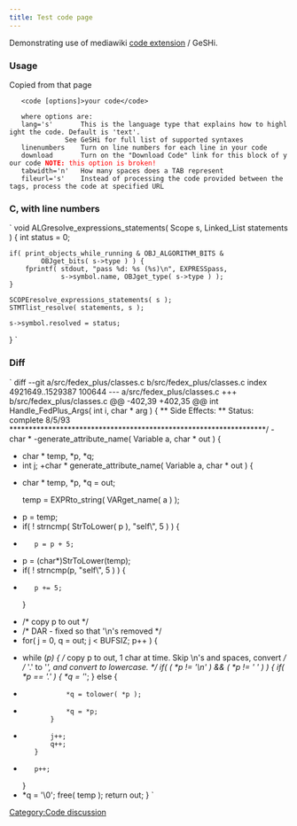 ```yaml
---
title: Test code page
---
```


Demonstrating use of mediawiki [code
extension](http://www.mediawiki.org/wiki/Extension:Code) / GeSHi.

### Usage

Copied from that page

`   <code [options]>your code</code>`

`   where options are:`  
`   lang='s'       This is the language type that explains how to highlight the code. Default is 'text'.`  
`              See GeSHi for full list of supported syntaxes`  
`   linenumbers    Turn on line numbers for each line in your code`  
`   download       Turn on the "Download Code" link for this block of your code `<span style="color:#ff0000">**`NOTE:`**` this option is broken!`</span>  
`   tabwidth='n'   How many spaces does a TAB represent`  
`   fileurl='s'    Instead of processing the code provided between the tags, process the code at specified URL`

### C, with line numbers

`
void ALGresolve_expressions_statements( Scope s, Linked_List statements ) {
    int status = 0;

    if( print_objects_while_running & OBJ_ALGORITHM_BITS &
            OBJget_bits( s->type ) ) {
        fprintf( stdout, "pass %d: %s (%s)\n", EXPRESSpass,
                 s->symbol.name, OBJget_type( s->type ) );
    }

    SCOPEresolve_expressions_statements( s );
    STMTlist_resolve( statements, s );

    s->symbol.resolved = status;
}
`

### Diff

`
diff --git a/src/fedex_plus/classes.c b/src/fedex_plus/classes.c
index 4921649..1529387 100644
--- a/src/fedex_plus/classes.c
+++ b/src/fedex_plus/classes.c
@@ -402,39 +402,35 @@ int Handle_FedPlus_Args( int i, char * arg ) {
  ** Side Effects:
  ** Status:  complete 8/5/93
  ******************************************************************/
-char *
-generate_attribute_name( Variable a, char * out ) {
-    char * temp, *p, *q;
-    int j;
+char * generate_attribute_name( Variable a, char * out ) {
+    char * temp, *p, *q = out;
 
     temp = EXPRto_string( VARget_name( a ) );
-    p = temp;
-    if( ! strncmp( StrToLower( p ), "self\\", 5 ) ) {
-        p = p + 5;
+    p = (char*)StrToLower(temp);
+    if( ! strncmp(p, "self\\", 5 ) ) {
+        p += 5;
     }
-    /*  copy p to out  */
-    /* DAR - fixed so that '\n's removed */
-    for( j = 0, q = out; j < BUFSIZ; p++ ) {
+    while (*p) {
         /* copy p to out, 1 char at time.  Skip \n's and spaces, convert */
         /*  '.' to '_', and convert to lowercase. */
         if( ( *p != '\n' ) && ( *p != ' ' ) ) {
             if( *p == '.' ) {
                 *q = '_';
             } else {
-                *q = tolower( *p );
+                *q = *p;
             }
-            j++;
             q++;
         }
+        p++;
     }
+    *q = '\0';
     free( temp );
     return out;
 }
`

[Category:Code discussion](Category:Code_discussion.html)
